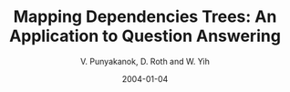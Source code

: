 ---
title: "Mapping Dependencies Trees: An Application to Question Answering"
collection: publications
permalink: /publication/2004-01-04-0006
date: 2004-01-04
author: 'V. Punyakanok, D. Roth and W. Yih'
venue: 'AI&amp;Math-2004'
---